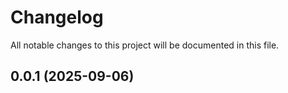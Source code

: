 # Changelog

All notable changes to this project will be documented in this file.


## 0.0.1 (2025-09-06)

